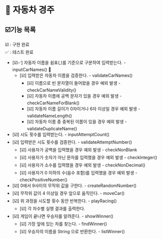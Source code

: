 # 🚗 자동차 경주

## ☑️기능 목록

☑️ : 구현 완료 <BR>
✅ : 테스트 완료

- [☑️✅] 자동차 이름을 쉼표(,)를 기준으로 구분하여 입력받는다. - inputCarNames() 🍏
    - [☑️] 입력받은 자동차 이름을 검증한다. - validateCarNames() 
        - [☑️] 이름으로 빈 문자열이 들어왔을 경우 예외 발생 - checkCarNameValidity() 
        - [☑️] 자동차 이름에 공백 문자가 있을 경우 예외 발생 - checkCarNameForBlank() 
        - [☑️] 자동차 이름 길이가 0자이거나 6자 이상일 경우 예외 발생 - validateNameLength() 
        - [☑️] 자동차 이름 중 중복된 이름이 있을 경우 예외 발생 - validateDuplicateName() 
- [☑️] 시도 횟수를 입력받는다. - inputAttemptCount()
- [☑️] 입력받은 시도 횟수를 검증한다. - validateAttemptNumber()
    - [☑️] 사용자가 공백을 입력했을 경우 예외 발생 - checkNonBlank
    - [☑️] 사용자가 숫자가 아닌 문자를 입력했을 경우 예외 발생 - checkInteger()
    - [☑️] 사용자가 소수를 입력했을 경우 예외 발생 - checkNonDecimal()
    - [☑️] 사용자가 0 이하의 수(음수 포함)를 입력했을 경우 예외 발생 - checkPositiveNumber()
- [☑️] 0에서 9사이의 무작위 값을 구한다. - createRandomNumber()
- [☑️] 무작위 값이 4 이상일 경우 앞으로 움직인다. - moveCar()
- [☑️] 위 과정을 시도할 횟수 동안 반복한다. - playRacing()
    - [☑️] 각 차수별 실행 결과를 출력한다.
- [☑️] 게임이 끝나면 우승자를 알려준다. - showWinner()
    - [☑️] 가장 앞에 있는 차를 찾는다. - findWinner()
    - [☑️] 우승자의 이름을 String 으로 반환한다. - listWinner()